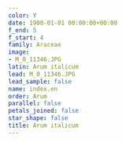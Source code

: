 ```yaml
---
color: Y
date: 1900-01-01 00:00:00+00:00
f_end: 5
f_start: 4
family: Araceae
image:
- M_0_11346.JPG
latin: Arum italicum
lead: M_0_11346.JPG
lead_sample: false
name: index.en
order: Arum
parallel: false
petals_joined: false
star_shape: false
title: Arum italicum
---
```

